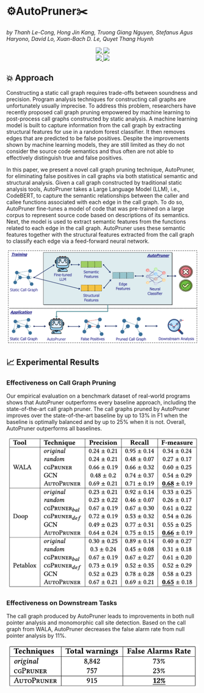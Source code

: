 # ⚙️AutoPruner✂️
*by Thanh Le-Cong, Hong Jin Kang, Truong Giang Nguyen, Stefanus Agus Haryono, David Lo, Xuan-Bach D. Le, Quyet Thang Huynh*
<p align="center">
    <a href="https://dl.acm.org/doi/abs/10.1145/3540250.3549175"><img src="https://img.shields.io/badge/Conference-ESEC/FSE 2023-green?style=for-the-badge">
    <a href="https://arxiv.org/abs/2209.03230"><img src="https://img.shields.io/badge/arXiv-2209.03230-b31b1b.svg?style=for-the-badge">
    <br>
    <a href="https://zenodo.org/records/6369874"><img src="https://img.shields.io/badge/Replication-10.5281%2Fzenodo.6369874-blue?style=for-the-badge">
    <a href="https://hub.docker.com/r/thanhlecong/autopruner"><img src="https://img.shields.io/badge/docker-thanhlecong%2Fautopruner-%230db7ed.svg?style=for-the-badge&logo=docker&logoColor=white"></a>
</p>

## 💥 Approach
Constructing a static call graph requires trade-offs between soundness and precision. Program analysis techniques for constructing call graphs are unfortunately usually imprecise. To address this problem, researchers have recently proposed call graph pruning empowered by machine learning to post-process call graphs constructed by static analysis. A machine learning model is built to capture information from the call graph by extracting structural features for use in a random forest classifier. It then removes edges that are predicted to be false positives. Despite the improvements shown by machine learning models, they are still limited as they do not consider the source code semantics and thus often are not able to effectively distinguish true and false positives. 

In this paper, we present a novel call graph pruning technique, AutoPruner, for eliminating false positives in call graphs via both statistical semantic and structural analysis. Given a call graph constructed by traditional static analysis tools, AutoPruner takes a Large Language Model (LLM), i.e., CodeBERT, to capture the semantic relationships between the caller and callee functions associated with each edge in the call graph. To do so, AutoPruner fine-tunes a model of code that was pre-trained on a large corpus to represent source code based on descriptions of its semantics. Next, the model is used to extract semantic features from the functions related to each edge in the call graph. AutoPruner uses these semantic features together with the structural features extracted from the call graph to classify each edge via a feed-forward neural network.

<p align="center">
  <img alt="AutoPruner Overview" src="assets/overview.png", style="background-color:white;" width="850">
</p>

## 📈 Experimental Results

### Effectiveness on Call Graph Pruning
Our empirical evaluation on a benchmark dataset of real-world programs shows that AutoPruner outperforms every baseline approach, including the state-of-the-art call
graph pruner. The call graphs pruned by AutoPruner improves over the state-of-the-art baseline by up to 13% in F1 when the baseline is optimally balanced and by up to 25% when it is not. Overall, AutoPruner outperforms
all baselines.

<p align="center">
  <img alt="RQ1: Effectiveness" src="assets/rq1.png", style="background-color:white;" width="550">
</p>

### Effectiveness on Downstream Tasks

The call graph produced by AutoPruner leads to improvements in both null pointer analysis and monomorphic call site detection. Based on the call graph from WALA, AutoPruner decreases the false alarm rate from null pointer analysis by 11%.

<p align="center">
  <img alt="RQ1: Effectiveness" src="assets/rq2.png", style="background-color:white;" width="550">
</p>
